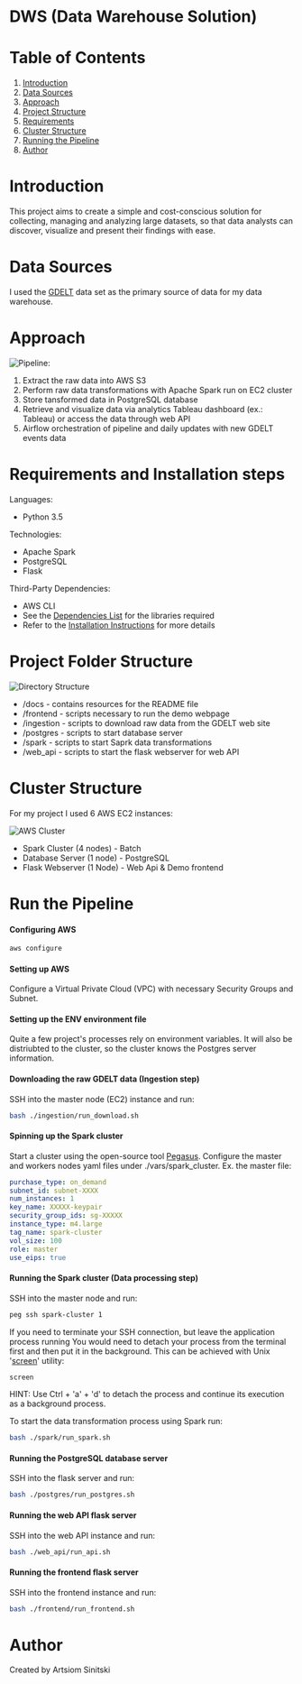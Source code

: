 # DWS (Data Warehouse Solution)


# Table of Contents
1. [Introduction](README.md#introduction)
2. [Data Sources](README.md#data-sources)
3. [Approach](README.md#approach)
4. [Project Structure](README.md#project-folder-structure)
5. [Requirements](README.md#requirements)
6. [Cluster Structure](README.md#cluster-structure)
7. [Running the Pipeline](README.md#running-the-pipeline)
8. [Author](README.md#author)

# Introduction
This project aims to create a simple and cost-conscious solution for collecting, managing and analyzing large datasets, so that data analysts can discover, visualize and present their findings with ease.


# Data Sources
I used the [GDELT](https://www.gdeltproject.org/data.html) data set as the primary source of data for my data warehouse.


# Approach
![Pipeline:](docs/DWS_pipeline.png)
1. Extract the raw data into AWS S3
2. Perform raw data transformations with Apache Spark run on EC2 cluster
3. Store tansformed data in PostgreSQL database
4. Retrieve and visualize data via analytics Tableau dashboard (ex.: Tableau) or access the data through web API
5. Airflow orchestration of pipeline and daily updates with new GDELT events data

# Requirements and Installation steps
Languages:
* Python 3.5

Technologies:
* Apache Spark
* PostgreSQL
* Flask

Third-Party Dependencies:
* AWS CLI
* See the [Dependencies List](docs/3rd_party_dependencies.txt) for the libraries required
* Refer to the [Installation Instructions](docs/install_instructions.md) for more details


# Project Folder Structure
![Directory Structure](docs/directory_structure.png)
* /docs - contains resources for the README file
* /frontend - scripts necessary to run the demo webpage
* /ingestion - scripts to download raw data from the GDELT web site
* /postgres - scripts to start database server
* /spark - scripts to start Saprk data transformations
* /web_api - scripts to start the flask webserver for web API

# Cluster Structure
For my project I used 6 AWS EC2 instances:

![AWS Cluster](/docs/DWS_Cluster_Setup.png)
* Spark Cluster (4 nodes) - Batch
* Database Server (1 node) - PostgreSQL
* Flask Webserver (1 Node) - Web Api & Demo frontend

# Run the Pipeline
#### Configuring AWS
```bash
aws configure
```

#### Setting up AWS
Configure a Virtual Private Cloud (VPC) with necessary Security Groups and Subnet.

#### Setting up the ENV environment file
Quite a few project's processes rely on environment variables. It will also be distriubted to the cluster, so the cluster knows the Postgres server information.

#### Downloading the raw GDELT data (Ingestion step)
SSH into the master node (EC2) instance and run:
```bash
bash ./ingestion/run_download.sh
```

#### Spinning up the Spark cluster
Start a cluster using the open-source tool [Pegasus](https://github.com/InsightDataScience/pegasus).
Configure the master and workers nodes yaml files under ./vars/spark_cluster. Ex. the master file:
```yaml
purchase_type: on_demand
subnet_id: subnet-XXXX
num_instances: 1
key_name: XXXXX-keypair
security_group_ids: sg-XXXXX
instance_type: m4.large
tag_name: spark-cluster
vol_size: 100
role: master
use_eips: true
```

#### Running the Spark cluster (Data processing step)
SSH into the master node and run:
```bash
peg ssh spark-cluster 1
```
 
If you need to terminate your SSH connection, but leave the application process running You would need to detach your process from the terminal first and then put it in the background. This can be achieved with Unix '[screen](https://ss64.com/bash/screen.html)' utility:
```bash
screen
```
HINT: Use Ctrl + 'a' + 'd' to detach the process and continue its execution as a background process.

To start the data transformation process using Spark run:
```bash
bash ./spark/run_spark.sh
```

#### Running the PostgreSQL database server
SSH into the flask server and run:
```bash
bash ./postgres/run_postgres.sh
```

#### Running the web API flask server
SSH into the web API instance and run:
```bash
bash ./web_api/run_api.sh
```

#### Running the frontend flask server
SSH into the frontend instance and run:
```bash
bash ./frontend/run_frontend.sh
```

# Author
Created by Artsiom Sinitski